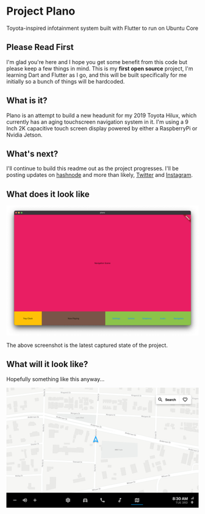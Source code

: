 # Project Plano

Toyota-inspired infotainment system built with Flutter to run on Ubuntu Core

## Please Read First

I'm glad you're here and I hope you get some benefit from this code but please keep a few things in mind. This is my **first open source** project, I'm learning Dart and Flutter as I go, and this will be built specifically for me initially so a bunch of things will be hardcoded.

## What is it?

Plano is an attempt to build a new headunit for my 2019 Toyota Hilux, which currently has an aging touchscreen navigation system in it. I'm using a 9 Inch 2K capacitive touch screen display powered by either a RaspberryPi or Nvidia Jetson.

## What's next?

I'll continue to build this readme out as the project progresses. I'll be posting updates on [hashnode](https://alexmills.hashnode.dev) and more than likely, [Twitter](https://twitter.com/thealexmills) and [Instagram](https://instagram.com/thealexmills). 

## What does it look like

![Plano Working UI State](https://raw.githubusercontent.com/alexmills/plano/main/screenshots/current_state.png)

The above screenshot is the latest captured state of the project.

## What will it look like?

Hopefully something like this anyway...

![Plano Working UI State](mockups/v7/Map.png)